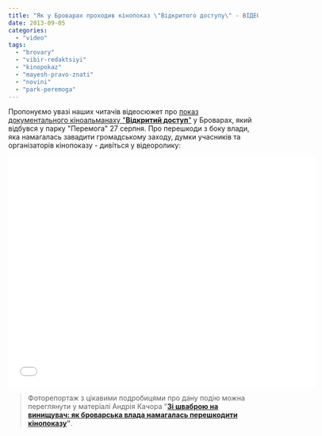 ```yaml
---
title: "Як у Броварах проходив кінопоказ \"Відкритого доступу\" - ВІДЕОСЮЖЕТ"
date: 2013-09-05
categories: 
  - "video"
tags: 
  - "brovary"
  - "vibir-redaktsiyi"
  - "kinopokaz"
  - "mayesh-pravo-znati"
  - "novini"
  - "park-peremoga"
---
```


Пропонуємо увазі наших читачів відеосюжет про [показ документального кіноальманаху "**Відкритий доступ**"](https://mpz.brovary.org/27-serpnya-u-brovarah-pokazhut-dokumentalniy-kinoalmanah-vidkritiy-dostup/) у Броварах, який відбувся у парку "Перемога" 27 серпня. Про перешкоди з боку влади, яка намагалась завадити громадському заходу, думки учасників та організаторів кінопоказу - дивіться у відеоролику:

<iframe src="//www.youtube.com/embed/EQmvr0Iu7VM" height="465" width="620" allowfullscreen frameborder="0"></iframe>

> Фоторепортаж з цікавими подробицями про дану подію можна переглянути у матеріалі Андрія Качора "**[Зі шваброю на винищувач: як броварська влада намагалась перешкодити кінопоказу](https://mpz.brovary.org/zi-shvabroyu-na-vinishhuvach-yak-brovarska-vlada-namagalas-pereshkoditi-vidkritomu-dostupu/)"**.
